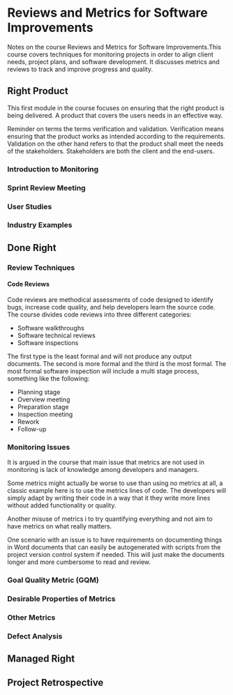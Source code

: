 # Reviews and Metrics for Software Improvements

Notes on the course Reviews and Metrics for Software Improvements.This course covers techniques for monitoring projects in order to align client needs, project plans, and software development. It discusses metrics and reviews to track and improve progress and quality.

## Right Product

This first module in the course focuses on ensuring that the right product is being delivered. A product that covers the users needs in an effective way.

Reminder on terms the terms verification and validation. Verification means ensuring that the product works as intended according to the requirements. Validation on the other hand refers to that the product shall meet the needs of the stakeholders. Stakeholders are both the client and the end-users.

### Introduction to Monitoring

### Sprint Review Meeting

### User Studies

### Industry Examples

## Done Right

### Review Techniques

#### Code Reviews

Code reviews are methodical assessments of code designed to identify bugs, increase code quality, and help developers learn the source code. The course divides code reviews into three different categories:

- Software walkthroughs
- Software technical reviews
- Software inspections

The first type is the least formal and will not produce any output documents. The second is more formal and the third is the most formal. The most formal software inspection will include a multi stage process, something like the following:

- Planning stage
- Overview meeting
- Preparation stage
- Inspection meeting
- Rework
- Follow-up

### Monitoring Issues

It is argued in the course that main issue that metrics are not used in monitoring is lack of knowledge among developers and managers.

Some metrics might actually be worse to use than using no metrics at all, a classic example here is to use the metrics lines of code. The developers will simply adapt by writing their code in a way that it they write more lines without added functionality or quality.

Another misuse of metrics i to try quantifying everything and not aim to have metrics on what really matters.

One scenario with an issue is to have requirements on documenting things in Word documents that can easily be autogenerated with scripts from the project version control system if needed. This will just make the documents longer and more cumbersome to read and review.

### Goal Quality Metric (GQM)

### Desirable Properties of Metrics

### Other Metrics

### Defect Analysis

## Managed Right

## Project Retrospective
